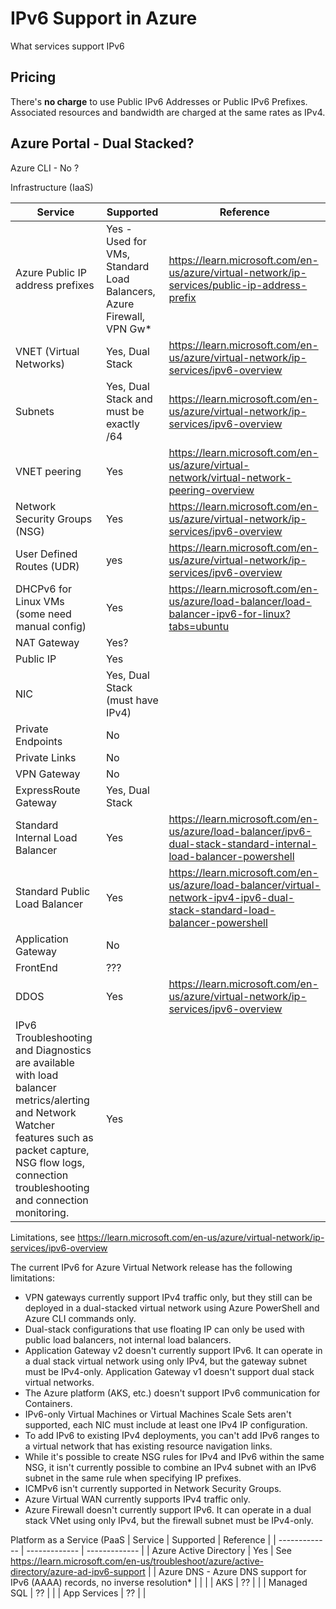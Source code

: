 # IPv6 Support in Azure
What services support IPv6

## Pricing

There's **no charge** to use Public IPv6 Addresses or Public IPv6 Prefixes. Associated resources and bandwidth are charged at the same rates as IPv4.

## Azure Portal - Dual Stacked?
Azure CLI - No ?


Infrastructure (IaaS)

| Service  | Supported | Reference |
| ------------- | ------------- | ------------- | 
| Azure Public IP address prefixes | Yes - Used for VMs, Standard Load Balancers, Azure Firewall, VPN Gw* | https://learn.microsoft.com/en-us/azure/virtual-network/ip-services/public-ip-address-prefix |
| VNET (Virtual Networks) | Yes, Dual Stack  | https://learn.microsoft.com/en-us/azure/virtual-network/ip-services/ipv6-overview |
| Subnets | Yes, Dual Stack and must be exactly /64 | https://learn.microsoft.com/en-us/azure/virtual-network/ip-services/ipv6-overview |
| VNET peering | Yes | https://learn.microsoft.com/en-us/azure/virtual-network/virtual-network-peering-overview | 
| Network Security Groups (NSG) | Yes | https://learn.microsoft.com/en-us/azure/virtual-network/ip-services/ipv6-overview |
| User Defined Routes (UDR) | yes | https://learn.microsoft.com/en-us/azure/virtual-network/ip-services/ipv6-overview |
| DHCPv6 for Linux VMs (some need manual config) | Yes | https://learn.microsoft.com/en-us/azure/load-balancer/load-balancer-ipv6-for-linux?tabs=ubuntu | 
| NAT Gateway | Yes? | |
| Public IP | Yes | | (via NAT GW)
| NIC  | Yes, Dual Stack (must have IPv4) | |
| Private Endpoints | No | |
| Private Links | No | |
| VPN Gateway | No | |
| ExpressRoute Gateway | Yes, Dual Stack | |
| Standard Internal Load Balancer | Yes | https://learn.microsoft.com/en-us/azure/load-balancer/ipv6-dual-stack-standard-internal-load-balancer-powershell |
| Standard Public Load Balancer | Yes | https://learn.microsoft.com/en-us/azure/load-balancer/virtual-network-ipv4-ipv6-dual-stack-standard-load-balancer-powershell |
| Application Gateway | No | |
| FrontEnd | ??? | |
| DDOS | Yes | https://learn.microsoft.com/en-us/azure/virtual-network/ip-services/ipv6-overview |
| IPv6 Troubleshooting and Diagnostics are available with load balancer metrics/alerting and Network Watcher features such as packet capture, NSG flow logs, connection troubleshooting and connection monitoring. | Yes | |

Limitations, see https://learn.microsoft.com/en-us/azure/virtual-network/ip-services/ipv6-overview

The current IPv6 for Azure Virtual Network release has the following limitations:
* VPN gateways currently support IPv4 traffic only, but they still can be deployed in a dual-stacked virtual network using Azure PowerShell and Azure CLI commands only.
* Dual-stack configurations that use floating IP can only be used with public load balancers, not internal load balancers.
* Application Gateway v2 doesn't currently support IPv6. It can operate in a dual stack virtual network using only IPv4, but the gateway subnet must be IPv4-only. Application Gateway v1 doesn't support dual stack virtual networks.
* The Azure platform (AKS, etc.) doesn't support IPv6 communication for Containers.
* IPv6-only Virtual Machines or Virtual Machines Scale Sets aren't supported, each NIC must include at least one IPv4 IP configuration.
* To add IPv6 to existing IPv4 deployments, you can't add IPv6 ranges to a virtual network that has existing resource navigation links.
* While it's possible to create NSG rules for IPv4 and IPv6 within the same NSG, it isn't currently possible to combine an IPv4 subnet with an IPv6 subnet in the same rule when specifying IP prefixes.
* ICMPv6 isn't currently supported in Network Security Groups.
* Azure Virtual WAN currently supports IPv4 traffic only.
* Azure Firewall doesn't currently support IPv6. It can operate in a dual stack VNet using only IPv4, but the firewall subnet must be IPv4-only.



Platform as a Service (PaaS
| Service  | Supported | Reference |
| ------------- | ------------- | ------------- | 
| Azure Active Directory | Yes | See https://learn.microsoft.com/en-us/troubleshoot/azure/active-directory/azure-ad-ipv6-support |
| Azure DNS - Azure DNS support for IPv6 (AAAA) records, no inverse resolution* | | |
| AKS | ?? | |
| Managed SQL | ?? | |
| App Services | ?? | |


